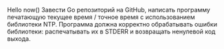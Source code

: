 Hello now()
Завести Go репозиторий на GitHub, написать программу печатающую текущее время / точное время с использованием библиотеки NTP.
Программа должна корректно обрабатывать ошибки библиотеки: распечатывать их в STDERR и возвращать ненулевой код выхода.